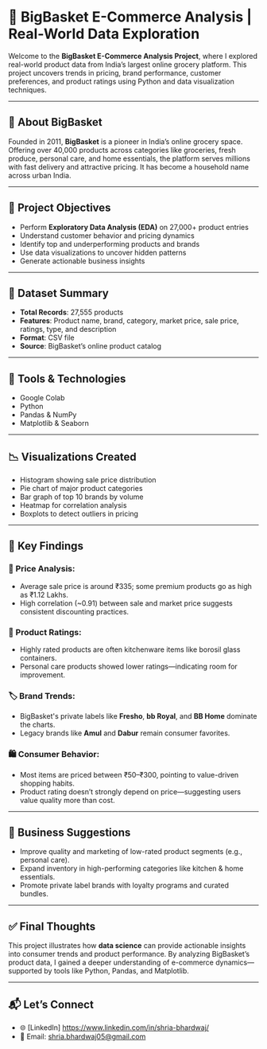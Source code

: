 # 🧺 BigBasket E-Commerce Analysis | Real-World Data Exploration

Welcome to the **BigBasket E-Commerce Analysis Project**, where I explored real-world product data from India’s largest online grocery platform. This project uncovers trends in pricing, brand performance, customer preferences, and product ratings using Python and data visualization techniques.

---

## 🏪 About BigBasket

Founded in 2011, **BigBasket** is a pioneer in India’s online grocery space. Offering over 40,000 products across categories like groceries, fresh produce, personal care, and home essentials, the platform serves millions with fast delivery and attractive pricing. It has become a household name across urban India.

---

## 🎯 Project Objectives

- Perform **Exploratory Data Analysis (EDA)** on 27,000+ product entries  
- Understand customer behavior and pricing dynamics  
- Identify top and underperforming products and brands  
- Use data visualizations to uncover hidden patterns  
- Generate actionable business insights  

---

## 📁 Dataset Summary

- **Total Records**: 27,555 products  
- **Features**: Product name, brand, category, market price, sale price, ratings, type, and description  
- **Format**: CSV file  
- **Source**: BigBasket’s online product catalog  

---

## 🧰 Tools & Technologies

- Google Colab  
- Python  
- Pandas & NumPy  
- Matplotlib & Seaborn  

---

## 📉 Visualizations Created

- Histogram showing sale price distribution  
- Pie chart of major product categories  
- Bar graph of top 10 brands by volume  
- Heatmap for correlation analysis  
- Boxplots to detect outliers in pricing  

---

## 🔎 Key Findings

### 💸 Price Analysis:
- Average sale price is around ₹335; some premium products go as high as ₹1.12 Lakhs.  
- High correlation (~0.91) between sale and market price suggests consistent discounting practices.

### 🌟 Product Ratings:
- Highly rated products are often kitchenware items like borosil glass containers.  
- Personal care products showed lower ratings—indicating room for improvement.

### 🏷️ Brand Trends:
- BigBasket's private labels like **Fresho**, **bb Royal**, and **BB Home** dominate the charts.  
- Legacy brands like **Amul** and **Dabur** remain consumer favorites.

### 🛍️ Consumer Behavior:
- Most items are priced between ₹50–₹300, pointing to value-driven shopping habits.  
- Product rating doesn’t strongly depend on price—suggesting users value quality more than cost.

---

## 📌 Business Suggestions

- Improve quality and marketing of low-rated product segments (e.g., personal care).  
- Expand inventory in high-performing categories like kitchen & home essentials.  
- Promote private label brands with loyalty programs and curated bundles.  

---

## ✅ Final Thoughts

This project illustrates how **data science** can provide actionable insights into consumer trends and product performance. By analyzing BigBasket’s product data, I gained a deeper understanding of e-commerce dynamics—supported by tools like Python, Pandas, and Matplotlib.

---

## 📬 Let’s Connect

- 🌐 [LinkedIn] https://www.linkedin.com/in/shria-bhardwaj/
- 📧 Email: shria.bhardwaj05@gmail.com


